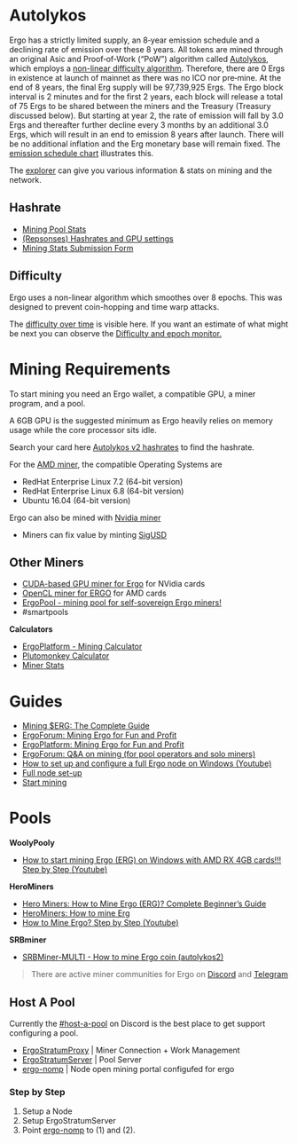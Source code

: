 # Autolykos

Ergo has a strictly limited supply, an 8‐year emission schedule and a declining rate of emission over these 8 years. All tokens are mined through an original Asic and  Proof‐of‐Work (“PoW”) algorithm called [Autolykos](https://ergonaut.space/en/Autolykos), which employs a [non-linear difficulty algorithm](https://www.docdroid.net/mcoitvK/ergopow-pdf#page=2). Therefore, there are 0 Ergs in existence at launch of mainnet as there was no ICO nor pre‐mine. At the end of 8 years, the final Erg supply will be 97,739,925 Ergs. The Ergo block interval is 2 minutes and for the first 2 years, each block will release a total of 75 Ergs to be shared between the miners and the Treasury (Treasury discussed below). But starting at year 2, the rate of emission will fall by 3.0 Ergs and thereafter further decline every 3 months by an additional 3.0 Ergs, which will result in an end to emission 8 years after launch. There will be no additional inflation and the Erg monetary base will remain fixed. The [emission schedule chart](https://ergoplatform.org/en/blog/2019_05_20-curve/) illustrates this.

The [explorer](explorer.ergoplatform.com/) can give you various information & stats on mining and the network. 

## Hashrate

- [Mining Pool Stats](https://miningpoolstats.stream/ergo)
- [(Repsonses) Hashrates and GPU settings](https://docs.google.com/spreadsheets/d/1NsuoDB27EwCo_BlSjCP3GMLfTSJRPIWIBsL-wPTllUg/edit#gid=1675061291)
- [Mining Stats Submission Form](https://docs.google.com/forms/d/e/1FAIpQLSfvRg_I5QumCBmMCwOHzel6bt5OOAA0uvJl_PBdKEtlpbRnVQ/viewform)



## Difficulty 

Ergo uses a non-linear algorithm which smoothes over 8 epochs. This was designed to prevent coin-hopping and time warp attacks.

The [difficulty over time](https://explorer.ergoplatform.com/en/charts/difficulty) is visible here. If you want an estimate of what might be next you can observe the 
[Difficulty and epoch monitor.](http://cds.oette.info/ergo_diff.htm)


# Mining Requirements

To start mining you need an Ergo wallet, a compatible GPU, a miner program, and a pool.

A 6GB GPU is the suggested minimum as Ergo heavily relies on memory usage while the core processor sits idle.

Search your card here [Autolykos v2 hashrates](https://www.ergoforum.org/t/autolykos-v2-hashrates/580) to find the hashrate. 


For the [AMD miner](https://github.com/mhssamadani/Autolykos2_AMD_Miner), the compatible Operating Systems are
- RedHat Enterprise Linux 7.2 (64-bit version)
- RedHat Enterprise Linux 6.8 (64-bit version)
- Ubuntu 16.04 (64-bit version)

Ergo can also be mined with [Nvidia miner](https://github.com/mhssamadani/Autolykos2_NV_Miner)


- Miners can fix value by minting [SigUSD](https://sigmausd.io/#/)


## Other Miners

- [CUDA-based GPU miner for Ergo](https://github.com/ergoplatform/Autolykos-GPU-miner) for NVidia cards
- [OpenCL miner for ERGO](https://github.com/mhssamadani/ergoAMDminer) for AMD cards 
- [ErgoPool - mining pool for self-sovereign Ergo miners!](https://ergopool.io/)
- #smartpools

**Calculators**

- [ErgoPlatform - Mining Calculator](https://ergoplatform.org/en/mining/)
- [Plutomonkey Calculator](https://pool.plutomonkey.com/)
- [Miner Stats](https://minerstat.com/coin/erg)

# Guides

- [Mining $ERG: The Complete Guide](https://thecryptodrip.com/how-to-mine-erg-guide/)
- [ErgoForum: Mining Ergo for Fun and Profit](https://www.ergoforum.org/t/mining-ergo-for-fun-and-profit/154)
- [ErgoPlatform: Mining Ergo for Fun and Profit](https://ergoplatform.org/en/blog/2019_12_22_mining_for_fun/)
- [ErgoForum: Q&A on mining (for pool operators and solo miners)](https://www.ergoforum.org/t/q-a-on-mining-for-pool-operators-and-solo-miners/587)
- [How to set up and configure a full Ergo node on Windows (Youtube)](https://www.youtube.com/watch?v=fpEDJ1CM6ns)
- [Full node set-up](https://git.io/fjqwx)
- [Start mining](https://git.io/fjqwp)

# Pools


**WoolyPooly**
- [How to start mining Ergo (ERG) on Windows with AMD RX 4GB cards!!! Step by Step (Youtube)](https://www.youtube.com/watch?v=47eBVIjWYqY)

**HeroMiners**
- [Hero Miners: How to Mine Ergo (ERG)? Complete Beginner’s Guide](https://herominers.medium.com/how-to-mine-ergo-erg-complete-beginners-guide-608a87e89ed6)
- [HeroMiners: How to mine Erg](https://ergo.herominers.com/#how-to-mine-ergo-erg)
- [How to Mine Ergo? Step by Step (Youtube)](https://www.youtube.com/watch?v=4SnpCF67kyc)

**SRBminer**
- [SRBMiner-MULTI - How to mine Ergo coin (autolykos2)](https://www.youtube.com/watch?v=thBPstQJVWo)


> There are active miner communities for Ergo on [Discord](https://discord.gg/Q86PNMwRsu) and [Telegram](https://t.me/ergo_mining)

## Host A Pool

Currently the [#host-a-pool](https://discord.gg/kxbrHVwnm5) on Discord is the best place to get support configuring a pool. 

- [ErgoStratumProxy](https://github.com/mhssamadani/ErgoStratumProxy) | Miner Connection + Work Management
- [ErgoStratumServer](https://github.com/mhssamadani/ErgoStratumServer) |  Pool Server
- [ergo-nomp](https://github.com/btclinux/ergo-nomp) | Node open mining portal configufed for ergo

### Step by Step 

1. Setup a Node
2. Setup ErgoStratumServer
3. Point [ergo-nomp](https://github.com/btclinux/ergo-nomp) to (1) and (2).